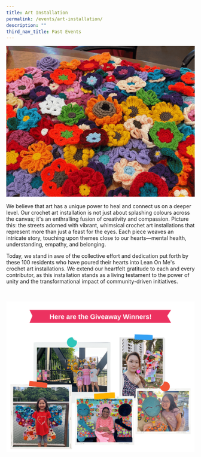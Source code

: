 ```yaml
---
title: Art Installation
permalink: /events/art-installation/
description: ""
third_nav_title: Past Events
---
```

![](/images/crochet%20photos.gif)

We believe that art has a unique power to heal and connect us on a deeper level. Our crochet art installation is not just about splashing colours across the canvas; it's an enthralling fusion of creativity and compassion. Picture this: the streets adorned with vibrant, whimsical crochet art installations that represent more than just a feast for the eyes. Each piece weaves an intricate story, touching upon themes close to our hearts—mental health, understanding, empathy, and belonging.

Today, we stand in awe of the collective effort and dedication put forth by these 100 residents who have poured their hearts into Lean On Me's crochet art installations. We extend our heartfelt gratitude to each and every contributor, as this installation stands as a living testament to the power of unity and the transformational impact of community-driven initiatives.

<br>

![](/images/giveaway_winners.png)

<br>